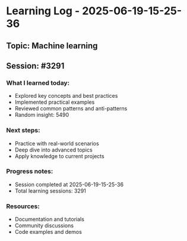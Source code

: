 # Learning Log - 2025-06-19-15-25-36

## Topic: Machine learning
## Session: #3291

### What I learned today:
- Explored key concepts and best practices
- Implemented practical examples  
- Reviewed common patterns and anti-patterns
- Random insight: 5490

### Next steps:
- Practice with real-world scenarios
- Deep dive into advanced topics
- Apply knowledge to current projects

### Progress notes:
- Session completed at 2025-06-19-15-25-36
- Total learning sessions: 3291

### Resources:
- Documentation and tutorials
- Community discussions
- Code examples and demos

